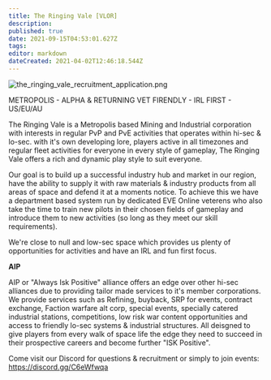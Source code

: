 ```yaml
---
title: The Ringing Vale [VLOR]
description: 
published: true
date: 2021-09-15T04:53:01.627Z
tags: 
editor: markdown
dateCreated: 2021-04-02T12:46:18.544Z
---
```


![the_ringing_vale_recruitment_application.png](/pictures/the_ringing_vale_recruitment_application.png)

METROPOLIS - ALPHA & RETURNING VET FIRENDLY - IRL FIRST - US/EU/AU

The Ringing Vale is a Metropolis based Mining and Industrial corporation with interests in regular PvP and PvE activities that operates within hi-sec & lo-sec. 
with it's own developing lore, players active in all timezones and regular fleet activities for everyone in every style of gameplay, The Ringing Vale offers a rich and dynamic play style to suit everyone.

Our goal is to build up a successful industry hub and market in our region, have the ability to supply it with raw materials & industry products from all areas of space and defend it at a moments notice. To achieve this we have a department based system run by dedicated EVE Online veterens who also take the time to train new pilots in their chosen fields of gameplay and introduce them to new activities (so long as they meet our skill requirements). 

We're close to null and low-sec space which provides us plenty of opportunities for activities and have an IRL and fun first focus. 

**AIP**

AIP or "Always Isk Positive" alliance offers an edge over other hi-sec alliances due to providing tailor made services to it's member corporations. We provide services such as Refining, buyback, SRP for events, contract exchange, Faction warfare alt corp, special events, specially catered industrial stations, competitions, low risk war content opportunities and access to friendly lo-sec systems & industrial structures. All deisgned to give players from every walk of space life the edge they need to succeed in their prospective careers and become further "ISK Positive".

Come visit our Discord for questions & recruitment or simply to join events: https://discord.gg/C6eWfwqa
